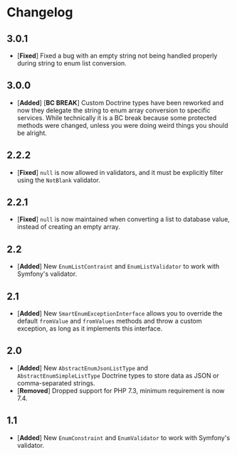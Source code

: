 # Changelog

## 3.0.1

* [**Fixed**] Fixed a bug with an empty string not being handled properly during string to enum list conversion.

## 3.0.0

* [**Added**] [**BC BREAK**] Custom Doctrine types have been reworked and now they delegate the string to enum array conversion to specific services. While technically it is a BC break because some protected methods were changed, unless you were doing weird things you should be alright.

## 2.2.2

* [**Fixed**] `null` is now allowed in validators, and it must be explicitly filter using the `NotBlank` validator.

## 2.2.1

* [**Fixed**] `null` is now maintained when converting a list to database value, instead of creating an empty array.

## 2.2

* [**Added**] New `EnumListContraint` and `EnumListValidator` to work with Symfony's validator.

## 2.1

* [**Added**] New `SmartEnumExceptionInterface` allows you to override the default `fromValue` and `fromValues` methods and throw a custom exception, as long as it implements this interface.

## 2.0

* [**Added**] New `AbstractEnumJsonListType` and `AbstractEnumSimpleListType` Doctrine types to store data as JSON or comma-separated strings.
* [**Removed**] Dropped support for PHP 7.3, minimum requirement is now 7.4.

## 1.1

* [**Added**] New `EnumConstraint` and `EnumValidator` to work with Symfony's validator.
